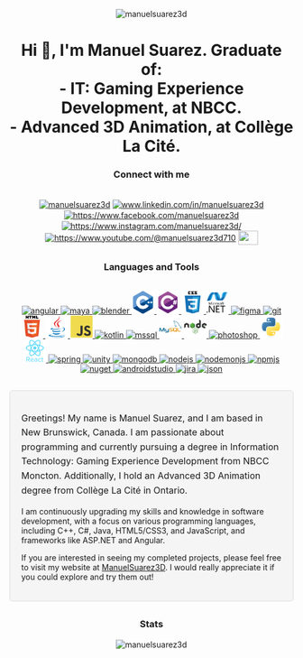 <p align="center"> <img src="https://komarev.com/ghpvc/?username=manuelsuarez3d&label=Profile%20views&color=0e75b6&style=flat" alt="manuelsuarez3d" /> </p>

<h1 align="center">Hi 👋, I'm Manuel Suarez. Graduate of: 
  <br>
  - IT: Gaming Experience Development, at NBCC. <br>
  - Advanced 3D Animation, at Collège La Cité.
</h1>


  
<div style="display: inline_block" align="center"><h3>Connect with me</h3>
<br>
<a href="https://twitter.com/manuelsuarez3d" target="blank"><img align="center" src="https://raw.githubusercontent.com/rahuldkjain/github-profile-readme-generator/master/src/images/icons/Social/twitter.svg" alt="manuelsuarez3d" height="30" width="40" /></a>
<a href="https://linkedin.com/in/manuelsuarez3d" target="blank"><img align="center" src="https://raw.githubusercontent.com/rahuldkjain/github-profile-readme-generator/master/src/images/icons/Social/linked-in-alt.svg" alt="www.linkedin.com/in/manuelsuarez3d" height="30" width="40" /></a>
<a href="https://fb.com/manuelsuarez3d" target="blank"><img align="center" src="https://raw.githubusercontent.com/rahuldkjain/github-profile-readme-generator/master/src/images/icons/Social/facebook.svg" alt="https://www.facebook.com/manuelsuarez3d" height="30" width="40" /></a>
<a href="https://instagram.com/manuelsuarez3d/" target="blank"><img align="center" src="https://raw.githubusercontent.com/rahuldkjain/github-profile-readme-generator/master/src/images/icons/Social/instagram.svg" alt="https://www.instagram.com/manuelsuarez3d/" height="30" width="40" /></a>
<a href="https://www.youtube.com/@manuelsuarez3d710" target="blank"><img align="center" src="https://raw.githubusercontent.com/rahuldkjain/github-profile-readme-generator/master/src/images/icons/Social/youtube.svg" alt="https://www.youtube.com/@manuelsuarez3d710" height="30" width="40" /></a>
<a href ="mailto:manuel.suarez3d@gmail.com" target="blank"><img align="center" src="https://upload.wikimedia.org/wikipedia/commons/7/7e/Gmail_icon_%282020%29.svg" height="25" width="35"></a>
</div>

##

<div style="display: inline_block" align="center"><h3>Languages and Tools</h3>
<br>
  <a href="https://angular.io" target="_blank" rel="noreferrer"> <img src="https://angular.io/assets/images/logos/angular/angular.svg" alt="angular" width="40" height="40"/> </a> 
  <a href="https://www.autodesk.com/" target="_blank" rel="noreferrer"> <img src="https://cdn.jsdelivr.net/gh/devicons/devicon@latest/icons/maya/maya-original-wordmark.svg" alt="maya" width="40" height="40"/> </a> 
  <a href="https://www.blender.org/" target="_blank" rel="noreferrer"> <img src="https://download.blender.org/branding/community/blender_community_badge_white.svg" alt="blender" width="40" height="40"/> </a> 
  <a href="https://www.w3schools.com/cpp/" target="_blank" rel="noreferrer"> <img src="https://raw.githubusercontent.com/devicons/devicon/master/icons/cplusplus/cplusplus-original.svg" alt="cplusplus" width="40" height="40"/> </a>
  <a href="https://www.w3schools.com/cs/" target="_blank" rel="noreferrer"> <img src="https://raw.githubusercontent.com/devicons/devicon/master/icons/csharp/csharp-original.svg" alt="csharp" width="40" height="40"/> </a> 
  <a href="https://www.w3schools.com/css/" target="_blank" rel="noreferrer"> <img src="https://raw.githubusercontent.com/devicons/devicon/master/icons/css3/css3-original-wordmark.svg" alt="css3" width="40" height="40"/> </a> 
  <a href="https://dotnet.microsoft.com/" target="_blank" rel="noreferrer"> <img src="https://raw.githubusercontent.com/devicons/devicon/master/icons/dot-net/dot-net-original-wordmark.svg" alt="dotnet" width="40" height="40"/> </a> 
  <a href="https://www.figma.com/" target="_blank" rel="noreferrer"> <img src="https://www.vectorlogo.zone/logos/figma/figma-icon.svg" alt="figma" width="40" height="40"/> </a> 
  <a href="https://git-scm.com/" target="_blank" rel="noreferrer"> <img src="https://www.vectorlogo.zone/logos/git-scm/git-scm-icon.svg" alt="git" width="40" height="40"/> </a> 
  <a href="https://www.w3.org/html/" target="_blank" rel="noreferrer"> <img src="https://raw.githubusercontent.com/devicons/devicon/master/icons/html5/html5-original-wordmark.svg" alt="html5" width="40" height="40"/> </a> 
  <a href="https://www.java.com" target="_blank" rel="noreferrer"> <img src="https://raw.githubusercontent.com/devicons/devicon/master/icons/java/java-original.svg" alt="java" width="40" height="40"/> </a> 
  <a href="https://developer.mozilla.org/en-US/docs/Web/JavaScript" target="_blank" rel="noreferrer"> <img src="https://raw.githubusercontent.com/devicons/devicon/master/icons/javascript/javascript-original.svg" alt="javascript" width="40" height="40"/> </a> 
  <a href="https://kotlinlang.org" target="_blank" rel="noreferrer"> <img src="https://www.vectorlogo.zone/logos/kotlinlang/kotlinlang-icon.svg" alt="kotlin" width="40" height="40"/> </a> 
  <a href="https://www.microsoft.com/en-us/sql-server" target="_blank" rel="noreferrer"> <img src="https://www.svgrepo.com/show/303229/microsoft-sql-server-logo.svg" alt="mssql" width="40" height="40"/> </a> 
  <a href="https://www.mysql.com/" target="_blank" rel="noreferrer"> <img src="https://raw.githubusercontent.com/devicons/devicon/master/icons/mysql/mysql-original-wordmark.svg" alt="mysql" width="40" height="40"/> </a> 
  <a href="https://nodejs.org" target="_blank" rel="noreferrer"> <img src="https://raw.githubusercontent.com/devicons/devicon/master/icons/nodejs/nodejs-original-wordmark.svg" alt="nodejs" width="40" height="40"/> </a> 
  <a href="https://www.photoshop.com/en" target="_blank" rel="noreferrer"> <img src="https://cdn.jsdelivr.net/gh/devicons/devicon@latest/icons/photoshop/photoshop-original.svg" alt="photoshop" width="40" height="40"/> </a> 
  <a href="https://www.python.org" target="_blank" rel="noreferrer"> <img src="https://raw.githubusercontent.com/devicons/devicon/master/icons/python/python-original.svg" alt="python" width="40" height="40"/> </a> 
  <a href="https://reactjs.org/" target="_blank" rel="noreferrer"> <img src="https://raw.githubusercontent.com/devicons/devicon/master/icons/react/react-original-wordmark.svg" alt="react" width="40" height="40"/> </a> 
  <a href="https://spring.io/" target="_blank" rel="noreferrer"> <img src="https://www.vectorlogo.zone/logos/springio/springio-icon.svg" alt="spring" width="40" height="40"/> </a> 
  <a href="https://unity.com/" target="_blank" rel="noreferrer"> <img src="https://www.vectorlogo.zone/logos/unity3d/unity3d-icon.svg" alt="unity" width="40" height="40"/> </a> 
  <a href="https://www.mongodb.com/" target="_blank" rel="noreferrer"> <img src="https://cdn.jsdelivr.net/gh/devicons/devicon@latest/icons/mongodb/mongodb-original-wordmark.svg" alt="mongodb" width="40" height="40"/> </a>
  <a href="https://nodejs.org/en" target="_blank" rel="noreferrer"> <img src="https://cdn.jsdelivr.net/gh/devicons/devicon@latest/icons/nodejs/nodejs-original-wordmark.svg" alt="nodejs" width="40" height="40"/> </a>          
  <a href="https://www.npmjs.com/package/nodemon" target="_blank" rel="noreferrer"> <img src="https://cdn.jsdelivr.net/gh/devicons/devicon@latest/icons/nodemon/nodemon-original.svg" alt="nodemonjs" width="40" height="40"/> </a>
  <a href="https://www.npmjs.com/" target="_blank" rel="noreferrer"> <img src="https://cdn.jsdelivr.net/gh/devicons/devicon@latest/icons/npm/npm-original-wordmark.svg" alt="npmjs" width="40" height="40"/> </a>
  <a href="https://www.nuget.org/" target="_blank" rel="noreferrer"> <img src="https://cdn.jsdelivr.net/gh/devicons/devicon@latest/icons/nuget/nuget-original.svg" alt="nuget" width="40" height="40"/> </a>
  <a href="https://developer.android.com/studio" target="_blank" rel="noreferrer"> <img src="https://cdn.jsdelivr.net/gh/devicons/devicon@latest/icons/androidstudio/androidstudio-original.svg" alt="androidstudio" width="40" height="40"/> </a>
  <a href="https://www.atlassian.com/software/jira" target="_blank" rel="noreferrer"> <img src="https://cdn.jsdelivr.net/gh/devicons/devicon@latest/icons/jira/jira-original-wordmark.svg" alt="jira" width="40" height="40"/> </a>
  <a href="https://www.json.org/json-en.html" target="_blank" rel="noreferrer"> <img src="https://cdn.jsdelivr.net/gh/devicons/devicon@latest/icons/json/json-original.svg" alt="json" width="40" height="40"/> </a>
</div>

##

<div style="background-color: #f5f5f5; padding: 20px; border: 1px solid #ddd; border-radius: 5px;">
  <p style="font-size: 16px; line-height: 1.6;">
Greetings! My name is Manuel Suarez, and I am based in New Brunswick, Canada. I am passionate about programming and currently pursuing a degree in Information Technology: Gaming Experience Development from NBCC Moncton. Additionally, I hold an Advanced 3D Animation degree from Collège La Cité in Ontario. 

I am continuously upgrading my skills and knowledge in software development, with a focus on various programming languages, including C++, C#, Java, HTML5/CSS3, and JavaScript, and frameworks like ASP.NET and Angular. 

If you are interested in seeing my completed projects, please feel free to visit my website at <a href="https://manuelsuarez3d.com">ManuelSuarez3D</a>. I would really appreciate it if you could explore and try them out!
  </p>
</div>

##

<div style="display: inline_block" align="center"><h3>Stats</h3>
<p><img align="center" src="https://github-readme-stats.vercel.app/api/top-langs?username=manuelsuarez3d&show_icons=true&locale=en&layout=compact" alt="manuelsuarez3d" /></p>
</div>
